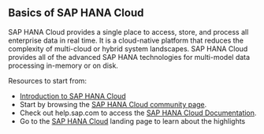 ## Basics of SAP HANA Cloud
SAP HANA Cloud provides a single place to access, store, and process all enterprise data in real time. It is a cloud-native platform that reduces the complexity of multi-cloud or hybrid system landscapes. SAP HANA Cloud provides all of the advanced SAP HANA technologies for multi-model data processing in-memory or on disk. 

Resources to start from:
* [Introduction to SAP HANA Cloud](https://help.sap.com/docs/HANA_CLOUD/db19c7071e5f4101837e23f06e576495/7a27607b08ba46d5b253365e703b1c1a.html)
* Start by browsing the [SAP HANA Cloud community page](https://community.sap.com/topics/hana).
* Check out help.sap.com to access the [SAP HANA Cloud Documentation](https://help.sap.com/docs/HANA_CLOUD).
* Go to the [SAP HANA Cloud](https://www.sap.com/products/technology-platform/hana.html) landing page to learn about the highlights
